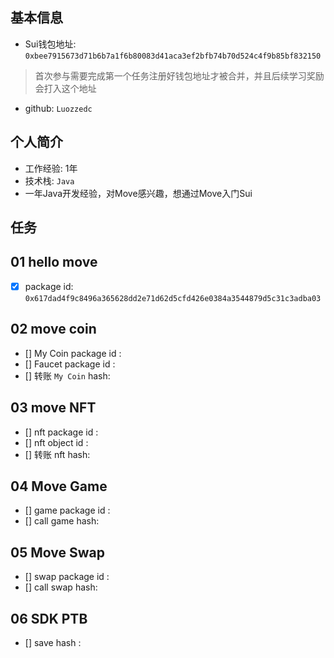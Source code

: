 ## 基本信息
- Sui钱包地址: `0xbee7915673d71b6b7a1f6b80083d41aca3ef2bfb74b70d524c4f9b85bf832150`
> 首次参与需要完成第一个任务注册好钱包地址才被合并，并且后续学习奖励会打入这个地址
- github: `Luozzedc`

## 个人简介
- 工作经验: 1年
- 技术栈: `Java`
- 一年Java开发经验，对Move感兴趣，想通过Move入门Sui

## 任务

##   01 hello move  
- [x] package id:  `0x617dad4f9c8496a365628dd2e71d62d5cfd426e0384a3544879d5c31c3adba03`

##   02 move coin
- [] My Coin package id : 
- [] Faucet package id : 
- [] 转账 `My Coin` hash:

##   03 move NFT
- [] nft package id :
- [] nft object id : 
- [] 转账 nft  hash:

##   04 Move Game
- [] game package id :
- [] call game hash:

##   05 Move Swap
- [] swap package id :
- [] call swap hash:

##   06 SDK PTB
- [] save hash :
